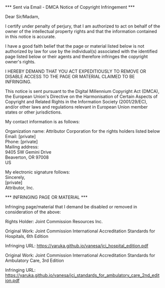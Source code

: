 *** Sent via Email - DMCA Notice of Copyright Infringement ***

Dear Sir/Madam,

I certify under penalty of perjury, that I am authorized to act on behalf of the owner of the intellectual property rights and that the information contained in this notice is accurate.

I have a good faith belief that the page or material listed below is not authorized by law for use by the individual(s) associated with the identified page listed below or their agents and therefore infringes the copyright owner's rights.

I HEREBY DEMAND THAT YOU ACT EXPEDITIOUSLY TO REMOVE OR DISABLE ACCESS TO THE PAGE OR MATERIAL CLAIMED TO BE INFRINGING.

This notice is sent pursuant to the Digital Millennium Copyright Act (DMCA), the European Union's Directive on the Harmonisation of Certain Aspects of Copyright and Related Rights in the Information Society (2001/29/EC), and/or other laws and regulations relevant in European Union member states or other jurisdictions.

My contact information is as follows:

Organization name: Attributor Corporation for the rights holders listed below   
Email: [private]  
Phone: [private]  
Mailing address:   
9405 SW Gemini Drive   
Beaverton, OR 97008   
US

My electronic signature follows:   
Sincerely,   
[private]  
Attributor, Inc.

*** INFRINGING PAGE OR MATERIAL ***

Infringing page/material that I demand be disabled or removed in consideration of the above:

Rights Holder: Joint Commission Resources Inc.

Original Work: Joint Commission International Accreditation Standards for Hospitals, 6th Edition

Infringing URL: https://yaruka.github.io/vanesa/jci_hospital_edition.pdf

Original Work: Joint Commission International Accreditation Standards for Ambulatory Care, 3rd Edition

Infringing URL: https://yaruka.github.io/vanesa/jci_standards_for_ambulatory_care_2nd_edition.pdf
